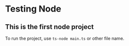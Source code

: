 # Testing Node
## This is the first node project 

To run the project, use `ts-node main.ts` or other file name.
